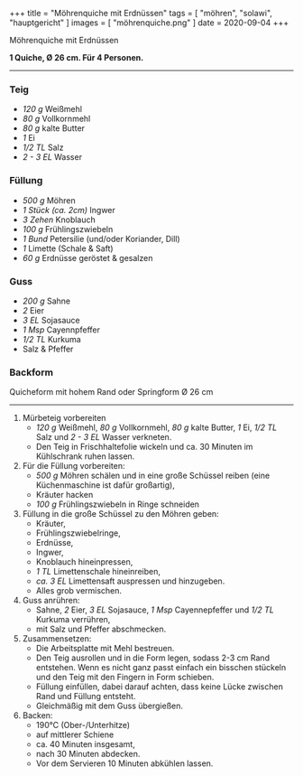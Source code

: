 +++
title = "Möhrenquiche mit Erdnüssen"
tags = [ "möhren", "solawi", "hauptgericht" ]
images = [ "möhrenquiche.png" ]
date = 2020-09-04
+++

Möhrenquiche mit Erdnüssen

**1 Quiche, Ø 26 cm. Für 4 Personen.**

---

### Teig
- *120 g* Weißmehl
- *80 g* Vollkornmehl
- *80 g* kalte Butter
- *1* Ei
- *1/2 TL* Salz
- *2 - 3 EL* Wasser

### Füllung
- *500 g* Möhren
- *1 Stück (ca. 2cm)* Ingwer
- *3 Zehen* Knoblauch
- *100 g* Frühlingszwiebeln
- *1 Bund* Petersilie (und/oder Koriander, Dill)
- *1* Limette (Schale & Saft)
- *60 g* Erdnüsse geröstet & gesalzen

### Guss
- *200 g* Sahne
- *2* Eier
- *3 EL* Sojasauce
- *1 Msp* Cayennpfeffer
- *1/2 TL* Kurkuma
- Salz & Pfeffer

### Backform
Quicheform mit hohem Rand oder Springform Ø 26 cm

---

1. Mürbeteig vorbereiten
   - *120 g* Weißmehl, *80 g* Vollkornmehl, *80 g* kalte Butter, *1* Ei, *1/2 TL* Salz und *2 - 3 EL* Wasser verkneten.
   - Den Teig in Frischhaltefolie wickeln und ca. 30 Minuten im Kühlschrank ruhen lassen.
2. Für die Füllung vorbereiten:
   - *500 g* Möhren schälen und in eine große Schüssel reiben (eine Küchenmaschine ist dafür großartig),
   - Kräuter hacken
   - *100 g* Frühlingszwiebeln in Ringe schneiden
3. Füllung in die große Schüssel zu den Möhren geben:
    * Kräuter,
    * Frühlingszwiebelringe,
    * Erdnüsse,
    * Ingwer,
    * Knoblauch hineinpressen,
    * *1 TL* Limettenschale hineinreiben,
    * *ca. 3 EL* Limettensaft auspressen und hinzugeben.
    * Alles grob vermischen.
4. Guss anrühren:
   - Sahne, *2* Eier, *3 EL* Sojasauce, *1 Msp* Cayennepfeffer und *1/2 TL* Kurkuma verrühren,
   - mit Salz und Pfeffer abschmecken.
5. Zusammensetzen:
   - Die Arbeitsplatte mit Mehl bestreuen.
   - Den Teig ausrollen und in die Form legen, sodass 2-3 cm Rand entstehen.
     Wenn es nicht ganz passt einfach ein bisschen stückeln und den Teig mit
     den Fingern in Form schieben.
   - Füllung einfüllen, dabei darauf achten, dass keine Lücke zwischen Rand und Füllung entsteht.
   - Gleichmäßig mit dem Guss übergießen.
5. Backen:
   * 190°C (Ober-/Unterhitze)
   * auf mittlerer Schiene
   * ca. 40 Minuten insgesamt,
   * nach 30 Minuten abdecken.
   * Vor dem Servieren 10 Minuten abkühlen lassen.

